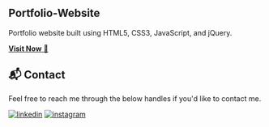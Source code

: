 ## Portfolio-Website
Portfolio website built using HTML5, CSS3, JavaScript, and jQuery.

<a href="https://portfolio-website-main-beryl.vercel.app/" target="_blank">**Visit Now** 🚀</a>

<h2>📬 Contact</h2>

Feel free to reach me through the below handles if you'd like to contact me.

[![linkedin](https://img.shields.io/badge/LinkedIn-0077B5?style=for-the-badge&logo=linkedin&logoColor=white)](https://www.linkedin.com/in/sudhakar--gudavalli/)
[![instagram](https://img.shields.io/badge/Instagram-E4405F?style=for-the-badge&logo=instagram&logoColor=white)](https://www.instagram.com/sudhakar__gudavalli?igsh=d3NnMXpiYnh1eDg=)

